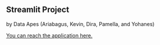 ## Streamlit Project
by Data Apes (Ariabagus, Kevin, Dira, Pamella, and Yohanes)

[You can reach the application here.](https://pamellacathryn-saham-web-app-d792ox.streamlit.app/)
